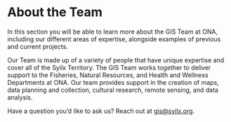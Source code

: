 # About the Team

In this section you will be able to learn more about the GIS Team at ONA, including our different areas of expertise, alongside examples of previous and current projects.  

Our Team is made up of a variety of people that have unique expertise and cover all of the Syilx Territory. The GIS Team works together to deliver support to the Fisheries, Natural Resources, and Health and Wellness Departments at ONA. Our team provides support in the creation of maps, data planning and collection, cultural research, remote sensing, and data analysis.  

Have a question you’d like to ask us? Reach out at [gis@syilx.org](mailto:gis@syilx.org).
